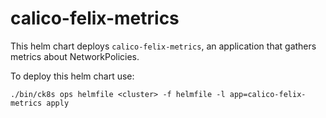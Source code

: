 # calico-felix-metrics

This helm chart deploys `calico-felix-metrics`, an application that gathers metrics about NetworkPolicies.

To deploy this helm chart use:
```
./bin/ck8s ops helmfile <cluster> -f helmfile -l app=calico-felix-metrics apply
```
